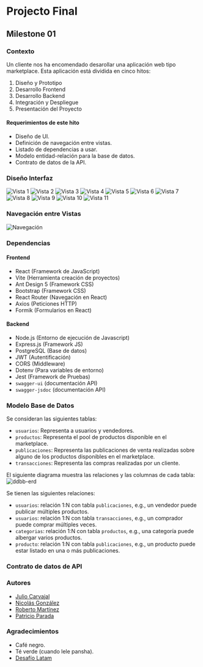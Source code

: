 # Projecto Final

## Milestone 01

### Contexto

Un cliente nos ha encomendado desarollar una aplicación web tipo marketplace. Esta aplicación está dividida en cinco hitos:

1. Diseño y Prototipo
1. Desarrollo Frontend
1. Desarrollo Backend
1. Integración y Despliegue
1. Presentación del Proyecto

#### Requerimientos de este hito

* Diseño de UI.
* Definición de navegación entre vistas.
* Listado de dependencias a usar.
* Modelo entidad-relación para la base de datos.
* Contrato de datos de la API.

### Diseño Interfaz

![Vista 1](/vistas/Home.png)
![Vista 2](/vistas/Login.png)
![Vista 3](/vistas/Registro.png)
![Vista 4](</vistas/Mis compras.png>)
![Vista 5](/vistas/Productos.png)
![Vista 6](</vistas/Detalle Productos.png>)
![Vista 7](/vistas/Carrito.png)
![Vista 8](/vistas/Perfil.png)
![Vista 9](/vistas/Favorito.png)
![Vista 10](</vistas/Productos publicados.png>)
![Vista 11](</vistas/Publicación producto.png>)

### Navegación entre Vistas

![Navegación](</vistas/Navegación entre vistas.png>)

### Dependencias

#### Frontend

* React (Framework de JavaScript)
* Vite (Herramienta creación de proyectos)
* Ant Design 5 (Framework CSS)
* Bootstrap (Framework CSS)
* React Router (Navegación en React)
* Axios (Peticiones HTTP)
* Formik (Formularios en React)

#### Backend

* Node.js (Entorno de ejecución de Javascript)
* Express.js (Framework JS)
* PostgreSQL (Base de datos)
* JWT (Autentificación)
* CORS (Middleware)
* Dotenv (Para variables de entorno)
* Jest (Framework de Pruebas)
* `swagger-ui` (documentación API)
* `swagger-jsdoc` (documentación API)

### Modelo Base de Datos

Se consideran las siguientes tablas:
* `usuarios`: Representa a usuarios y vendedores.
* `productos`: Representa el pool de productos disponible en el marketplace.
* `publicaciones`: Representa las publicaciones de venta realizadas sobre alguno de los productos disponibles en el marketplace.
* `transacciones`: Representa las compras realizadas por un cliente.

El siguiente diagrama muestra las relaciones y las columnas de cada tabla:
![ddbb-erd](./tbl_relationships.svg)

Se tienen las siguientes relaciones:
* `usuarios`: relación 1:N con tabla `publicaciones`, e.g., un vendedor puede publicar múltiples productos.
* `usuarios`: relación 1:N con tabla `transacciones`, e.g., un comprador puede comprar múltiples veces.
* `categorias`: relación 1:N con tabla `productos`, e.g., una categoría puede albergar varios productos.
* `producto`: relación 1:N con tabla `publicaciones`, e.g., un producto puede estar listado en una o más publicaciones.

### Contrato de datos de API

### Autores

* [Julio Carvajal](https://github.com/jcartronics)
* [Nicolás González](https://github.com/NicolasGonzales-96)
* [Roberto Martínez](https://github.com/RobertoMartinezGuzman)
* [Patricio Parada](https://github.com/pelafustan)

### Agradecimientos

* Café negro.
* Té verde (cuando lele pansha).
* [Desafío Latam](https://desafiolatam.com/)
